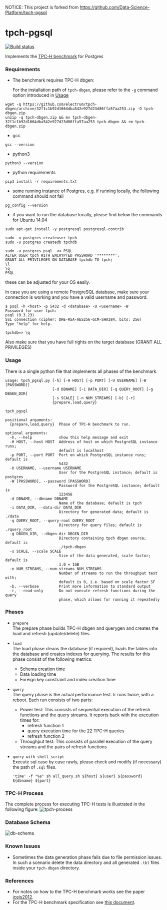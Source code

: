 NOTICE: This project is forked from <https://github.com/Data-Science-Platform/tpch-pgsql>

# tpch-pgsql
[![Build status](https://travis-ci.org/Data-Science-Platform/tpch-pgsql.svg?branch=master)](https://travis-ci.org/Data-Science-Platform/tpch-pgsql)

Implements the [TPC-H benchmark](http://www.tpc.org/tpch/) for Postgres

### Requirements
* The benchmark requires TPC-H dbgen:
  
  For the installation path of `tpch-dbgen`, please refer to the `-g` command option introduced in [Usage](#usage)
```
wget -q https://github.com/electrum/tpch-dbgen/archive/32f1c1b92d1664dba542e927d23d86ffa57aa253.zip -O tpch-dbgen.zip
unzip -q tpch-dbgen.zip && mv tpch-dbgen-32f1c1b92d1664dba542e927d23d86ffa57aa253 tpch-dbgen && rm tpch-dbgen.zip
```
* gcc

```
gcc --version
```

* python3

```
python3 --version
```

* python requirements

```
pip3 install -r requirements.txt
```

* some running instance of Postgres, e.g. if running locally, the following command should not fail

```
pg_config --version
```

* if you want to run the database locally, please find below the commands for Ubuntu 14.04
```
sudo apt-get install -y postgresql postgresql-contrib

sudo -u postgres createuser tpch
sudo -u postgres createdb tpchdb

sudo -u postgres psql  << PSQL
ALTER USER tpch WITH ENCRYPTED PASSWORD '********';
GRANT ALL PRIVILEGES ON DATABASE tpchdb TO tpch;
\l
\q
PSQL
```
these can be adjusted for your OS easily.

In case you are using a remote PostgreSQL database, make sure your connection is working and 
you have a valid username and password. 

```
$ psql -h <host> -p 5432 -d <database> -U <username> -W
Password for user tpch:
psql (9.3.23)
SSL connection (cipher: DHE-RSA-AES256-GCM-SHA384, bits: 256)
Type "help" for help.

tpchdb=> \q
```
Also make sure that you have full rights on the target database (GRANT ALL PRIVILEGES)

### Usage
There is a single python file that implements all phases of the benchmark.

```
usage: tpch_pgsql.py [-h] [-H HOST] [-p PORT] [-U USERNAME] [-W [PASSWORD]]
                     [-d DBNAME] [-i DATA_DIR] [-q QUERY_ROOT] [-g DBGEN_DIR]
                     [-s SCALE] [-n NUM_STREAMS] [-b] [-r]
                     {prepare,load,query}

tpch_pgsql

positional arguments:
  {prepare,load,query}  Phase of TPC-H benchmark to run.

optional arguments:
  -h, --help            show this help message and exit
  -H HOST, --host HOST  Address of host on which PostgreSQL instance runs;
                        default is localhost
  -p PORT, --port PORT  Port on which PostgreSQL instance runs; default is
                        5432
  -U USERNAME, --username USERNAME
                        User for the PostgreSQL instance; default is postgres
  -W [PASSWORD], --password [PASSWORD]
                        Password for the PostgreSQL instance; default is
                        123456
  -d DBNAME, --dbname DBNAME
                        Name of the database; default is tpch
  -i DATA_DIR, --data-dir DATA_DIR
                        Directory for generated data; default is ./data
  -q QUERY_ROOT, --query-root QUERY_ROOT
                        Directory for query files; default is ./query_root
  -g DBGEN_DIR, --dbgen-dir DBGEN_DIR
                        Directory containing tpch dbgen source; default is
                        ./tpch-dbgen
  -s SCALE, --scale SCALE
                        Size of the data generated, scale factor; default is
                        1.0 = 1GB
  -n NUM_STREAMS, --num-streams NUM_STREAMS
                        Number of streams to run the throughput test with;
                        default is 0, i.e. based on scale factor SF
  -b, --verbose         Print more information to standard output
  -r, --read-only       Do not execute refresh functions during the query
                        phase, which allows for running it repeatedly
```

### Phases
* `prepare`  
The prepare phase builds TPC-H dbgen and querygen and creates the load and refresh (update/delete) files. 

* `load`  
The load phase cleans the database (if required), loads the tables into the database and 
creates indexes for querying. The results for this phase consist of the following metrics:
    * Schema creation time
    * Data loading time
    * Foreign key constraint and index creation time

* `query`  
The query phase is the actual performance test. Ir runs twice, with a reboot.
Each run consists of two parts:
    * Power test: This consists of sequential execution of the refresh functions and the query streams. It reports back with the execution times for:
        * refresh function 1
        * query execution time for the 22 TPC-H queries
        * refresh function 2
    * Throughput test: This consists of parallel execution of the query streams and the pairs of refresh functions

* `query with shell script`   
Execute sql case by case rawly, please check and modify (if necessary) the path of `.sql` files.   

   ```
   'time' -f "%e" sh all_query.sh ${host} ${user} ${password} ${dbname} ${port}
   ```

### TPC-H Process
The complete process for executing TPC-H tests is illustrated in the following figure:
![tpch-process](images/tpch_process.png "TPC-H Benchmark Process")

### Database Schema
![db-schema](images/TPC-H_Datamodel.png "TPC-H Database Schema")

### Known Issues
* Sometimes the data generation phase fails due to file permission issues. In such a scenario delete the data directory and all generated `.tbl` files inside your `tpch-dbgen` directory.

### References

* For notes on how to the TPC-H benchmark works see the paper [iceis2012](https://github.com/Data-Science-Platform/tpch-pgsql/blob/master/iceis2012.pdf).
* For the TPC-H benchmark specification see [this document](http://www.tpc.org/tpc_documents_current_versions/pdf/tpc-h_v2.17.3.pdf).
